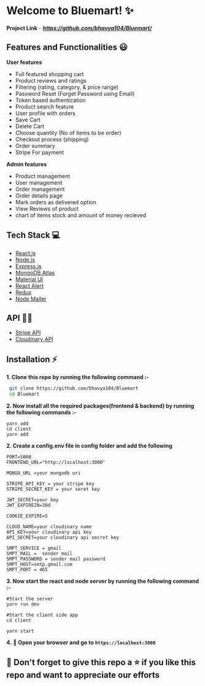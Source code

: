 # Welcome to Bluemart! ✨

 **Project Link** - ***https://github.com/bhavya104/Bluemart/***
 
 ## Features and Functionalities 😃

**User features**

- Full featured shopping cart
- Product reviews and ratings
- Filtering (rating, category, & price range)
- Password Reset (Forget Password using Email)
- Token based authentication
- Product search feature
- User profile with orders
- Save Cart
- Delete Cart
- Choose quantity (No of items to be order)
- Checkout process (shipping)
- Order summary
- Stripe For payment

**Admin features**

- Product management
- User management
- Order management
- Order details page
- Mark orders as delivered option
- View Reviews of product
- chart of items stock and amount of money recieved

## Tech Stack 💻

- [React.js](https://reactjs.org/)
- [Node.js](https://nodejs.org/en/)
- [Express.js](https://expressjs.com/)
- [MongoDB Atlas](https://www.mongodb.com/cloud/atlas)
- [Material UI](https://material-ui.com/)
- [React Alert](https://www.npmjs.com/package/react-alert)
- [Redux](https://redux.js.org/)
- [Node Mailer](https://nodemailer.com/)

## API :woman_technologist:

- [Stripe API](https://stripe.com/)
- [Cloudinary API](https://cloudinary.com/)

## Installation :zap:

**1. Clone this repo by running the following command :-**

```bash
 git clone https://github.com/bhavya104/Bluemart
 cd Bluemart
```

**2. Now install all the required packages(frontend & backend) by running the following commands :-**

```
yarn add
cd client
yarn add
```

**2. Create a config.env file in config folder and add the following**

```
PORT=5000
FRONTEND_URL="http://localhost:3000"

MONGO_URL =your mongodb uri

STRIPE_API_KEY = your stripe key
STRIPE_SECRET_KEY = your seret key

JWT_SECRET=your key
JWT_EXPIREIN=30d

COOKIE_EXPIRE=5

CLOUD_NAME=your cloudinary name
API_KEY=your cloudinary api key
API_SECRET=your cloudinary api secret key

SMPT_SERVICE = gmail
SMPT_MAIL =  sender mail
SMPT_PASSWORD = sender mail password
SMPT_HOST=smtp.gmail.com
SMPT_PORT = 465

```
**3. Now start the react and node server by running the following command :-**
```
#Start the server
yarn run dev

#Start the client side app
cd client

yarn start
```

**4.** **🎉 Open your browser and go to `https://localhost:3000`**

## 🤩 Don't forget to give this repo a ⭐ if you like this repo and want to appreciate our efforts
